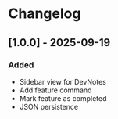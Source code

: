 # Changelog

## [1.0.0] - 2025-09-19
### Added
- Sidebar view for DevNotes
- Add feature command
- Mark feature as completed
- JSON persistence
